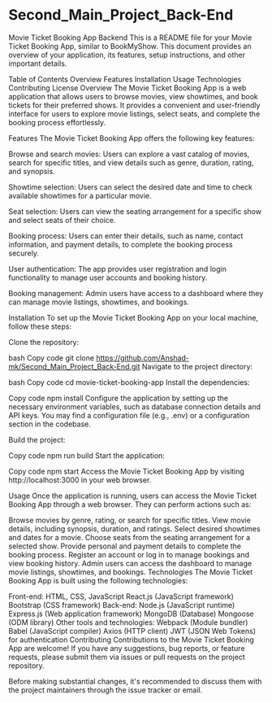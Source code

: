 # Second_Main_Project_Back-End

Movie Ticket Booking App  Backend
This is a README file for your Movie Ticket Booking App, similar to BookMyShow. This document provides an overview of your application, its features, setup instructions, and other important details.

Table of Contents
Overview
Features
Installation
Usage
Technologies
Contributing
License
Overview
The Movie Ticket Booking App is a web application that allows users to browse movies, view showtimes, and book tickets for their preferred shows. It provides a convenient and user-friendly interface for users to explore movie listings, select seats, and complete the booking process effortlessly.

Features
The Movie Ticket Booking App offers the following key features:

Browse and search movies: Users can explore a vast catalog of movies, search for specific titles, and view details such as genre, duration, rating, and synopsis.

Showtime selection: Users can select the desired date and time to check available showtimes for a particular movie.

Seat selection: Users can view the seating arrangement for a specific show and select seats of their choice.

Booking process: Users can enter their details, such as name, contact information, and payment details, to complete the booking process securely.

User authentication: The app provides user registration and login functionality to manage user accounts and booking history.

Booking management: Admin users have access to a dashboard where they can manage movie listings, showtimes, and bookings.

Installation
To set up the Movie Ticket Booking App on your local machine, follow these steps:

Clone the repository:

bash
Copy code
git clone https://github.com/Anshad-mk/Second_Main_Project_Back-End.git
Navigate to the project directory:

bash
Copy code
cd movie-ticket-booking-app
Install the dependencies:

Copy code
npm install
Configure the application by setting up the necessary environment variables, such as database connection details and API keys. You may find a configuration file (e.g., .env) or a configuration section in the codebase.

Build the project:


Copy code
npm run build
Start the application:


Copy code
npm start
Access the Movie Ticket Booking App by visiting http://localhost:3000 in your web browser.

Usage
Once the application is running, users can access the Movie Ticket Booking App through a web browser. They can perform actions such as:

Browse movies by genre, rating, or search for specific titles.
View movie details, including synopsis, duration, and ratings.
Select desired showtimes and dates for a movie.
Choose seats from the seating arrangement for a selected show.
Provide personal and payment details to complete the booking process.
Register an account or log in to manage bookings and view booking history.
Admin users can access the dashboard to manage movie listings, showtimes, and bookings.
Technologies
The Movie Ticket Booking App is built using the following technologies:

Front-end:
HTML, CSS, JavaScript
React.js (JavaScript framework)
Bootstrap (CSS framework)
Back-end:
Node.js (JavaScript runtime)
Express.js (Web application framework)
MongoDB (Database)
Mongoose (ODM library)
Other tools and technologies:
Webpack (Module bundler)
Babel (JavaScript compiler)
Axios (HTTP client)
JWT (JSON Web Tokens) for authentication
Contributing
Contributions to the Movie Ticket Booking App are welcome! If you have any suggestions, bug reports, or feature requests, please submit them via issues or pull requests on the project repository.

Before making substantial changes, it's recommended to discuss them with the project maintainers through the issue tracker or email.
